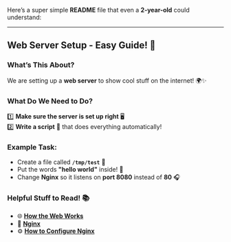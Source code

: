 Here’s a super simple **README** file that even a **2-year-old** could understand:  

---

## **Web Server Setup - Easy Guide!** 🚀  

### **What’s This About?**  
We are setting up a **web server** to show cool stuff on the internet! 🌍✨  

### **What Do We Need to Do?**  
1️⃣ **Make sure the server is set up right** 🖥️  
2️⃣ **Write a script** 🤖 that does everything automatically!  

### **Example Task:**  
- Create a file called **`/tmp/test`** 📄  
- Put the words **"hello world"** inside! 📝  
- Change **Nginx** so it listens on **port 8080** instead of **80** 🎧  

### **Helpful Stuff to Read!** 📚  
- 🌐 **[How the Web Works](#)**  
- 🚀 **[Nginx](#)**  
- ⚙️ **[How to Configure Nginx](#)**
